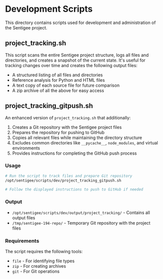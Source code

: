 # Development Scripts

This directory contains scripts used for development and administration of the Sentigee project.

## project_tracking.sh

This script scans the entire Sentigee project structure, logs all files and directories, and creates a snapshot of the current state. It's useful for tracking changes over time and creates the following output files:

- A structured listing of all files and directories
- Reference analysis for Python and HTML files
- A text copy of each source file for future comparison
- A zip archive of all the above for easy access

## project_tracking_gitpush.sh

An enhanced version of `project_tracking.sh` that additionally:

1. Creates a Git repository with the Sentigee project files
2. Prepares the repository for pushing to GitHub
3. Copies all relevant files while maintaining the directory structure
4. Excludes common directories like `__pycache__`, `node_modules`, and virtual environments
5. Provides instructions for completing the GitHub push process

### Usage

```bash
# Run the script to track files and prepare Git repository
/opt/sentigee/scripts/dev/project_tracking_gitpush.sh

# Follow the displayed instructions to push to GitHub if needed
```

### Output

- `/opt/sentigee/scripts/dev/output/project_tracking/` - Contains all output files
- `/tmp/sentigee-194-repo/` - Temporary Git repository with the project files

### Requirements

The script requires the following tools:
- `file` - For identifying file types
- `zip` - For creating archives
- `git` - For Git operations